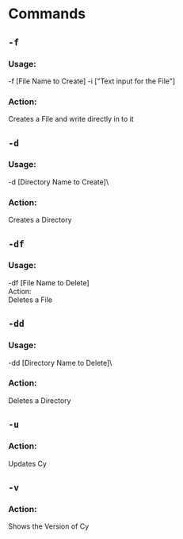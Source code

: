 # Commands


## `-f`
### Usage:
-f [File Name to Create] -i ["Text input for the File"]
### Action:
Creates a File and write directly in to it


## `-d`
### Usage:
-d [Directory Name to Create]\
### Action:
Creates a Directory


## `-df`
### Usage:
-df [File Name to Delete]\
Action:\
Deletes a File


## `-dd`
### Usage:
-dd [Directory Name to Delete]\
### Action:
Deletes a Directory


## `-u`
### Action:
Updates Cy


## `-v`
### Action:
Shows the Version of Cy
